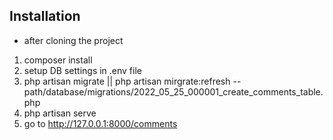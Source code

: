 ## Installation
- after cloning the project
1. composer install
2. setup DB settings in .env file
3. php artisan migrate || php artisan mirgrate:refresh --path/database/migrations/2022_05_25_000001_create_comments_table.php
4. php artisan serve
5. go to http://127.0.0.1:8000/comments
